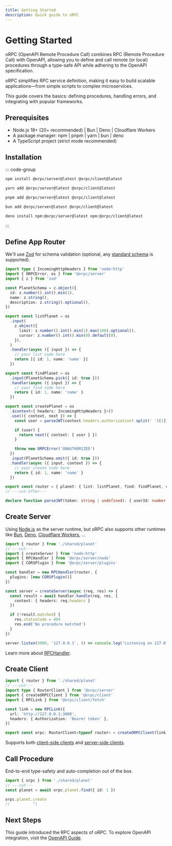 ```yaml
---
title: Getting Started
description: Quick guide to oRPC
---
```


# Getting Started

oRPC (OpenAPI Remote Procedure Call) combines RPC (Remote Procedure Call) with OpenAPI, allowing you to define and call remote (or local) procedures through a type-safe API while adhering to the OpenAPI specification.

oRPC simplifies RPC service definition, making it easy to build scalable applications—from simple scripts to complex microservices.

This guide covers the basics: defining procedures, handling errors, and integrating with popular frameworks.

## Prerequisites

- Node.js 18+ (20+ recommended) | Bun | Deno | Cloudflare Workers
- A package manager: npm | pnpm | yarn | bun | deno
- A TypeScript project (strict mode recommended)

## Installation

::: code-group

```sh [npm]
npm install @orpc/server@latest @orpc/client@latest
```

```sh [yarn]
yarn add @orpc/server@latest @orpc/client@latest
```

```sh [pnpm]
pnpm add @orpc/server@latest @orpc/client@latest
```

```sh [bun]
bun add @orpc/server@latest @orpc/client@latest
```

```sh [deno]
deno install npm:@orpc/server@latest npm:@orpc/client@latest
```

:::

## Define App Router

We'll use [Zod](https://github.com/colinhacks/zod) for schema validation (optional, any [standard schema](https://github.com/standard-schema/standard-schema) is supported).

```ts twoslash
import type { IncomingHttpHeaders } from 'node:http'
import { ORPCError, os } from '@orpc/server'
import { z } from 'zod'

const PlanetSchema = z.object({
  id: z.number().int().min(1),
  name: z.string(),
  description: z.string().optional(),
})

export const listPlanet = os
  .input(
    z.object({
      limit: z.number().int().min(1).max(100).optional(),
      cursor: z.number().int().min(0).default(0),
    }),
  )
  .handler(async ({ input }) => {
    // your list code here
    return [{ id: 1, name: 'name' }]
  })

export const findPlanet = os
  .input(PlanetSchema.pick({ id: true }))
  .handler(async ({ input }) => {
    // your find code here
    return { id: 1, name: 'name' }
  })

export const createPlanet = os
  .$context<{ headers: IncomingHttpHeaders }>()
  .use(({ context, next }) => {
    const user = parseJWT(context.headers.authorization?.split(' ')[1])

    if (user) {
      return next({ context: { user } })
    }

    throw new ORPCError('UNAUTHORIZED')
  })
  .input(PlanetSchema.omit({ id: true }))
  .handler(async ({ input, context }) => {
    // your create code here
    return { id: 1, name: 'name' }
  })

export const router = { planet: { list: listPlanet, find: findPlanet, create: createPlanet } }
// ---cut-after---

declare function parseJWT(token: string | undefined): { userId: number } | null
```

## Create Server

Using [Node.js](/docs/integrations/node) as the server runtime, but oRPC also supports other runtimes like [Bun](/docs/integrations/bun), [Deno](/docs/integrations/deno), [Cloudflare Workers](/docs/integrations/cloudflare-workers), ...

```ts twoslash
import { router } from './shared/planet'
// ---cut---
import { createServer } from 'node:http'
import { RPCHandler } from '@orpc/server/node'
import { CORSPlugin } from '@orpc/server/plugins'

const handler = new RPCHandler(router, {
  plugins: [new CORSPlugin()]
})

const server = createServer(async (req, res) => {
  const result = await handler.handle(req, res, {
    context: { headers: req.headers }
  })

  if (!result.matched) {
    res.statusCode = 404
    res.end('No procedure matched')
  }
})

server.listen(3000, '127.0.0.1', () => console.log('Listening on 127.0.0.1:3000'))
```

Learn more about [RPCHandler](/docs/server/rpc-handler).

## Create Client

```ts twoslash
import { router } from './shared/planet'
// ---cut---
import type { RouterClient } from '@orpc/server'
import { createORPCClient } from '@orpc/client'
import { RPCLink } from '@orpc/client/fetch'

const link = new RPCLink({
  url: 'http://127.0.0.1:3000',
  headers: { Authorization: 'Bearer token' },
})

export const orpc: RouterClient<typeof router> = createORPCClient(link)
```

Supports both [client-side clients](/docs/client/client-side) and [server-side clients](/docs/client/server-side).

## Call Procedure

End-to-end type-safety and auto-completion out of the box.

```ts twoslash
import { orpc } from './shared/planet'
// ---cut---
const planet = await orpc.planet.find({ id: 1 })

orpc.planet.create
//          ^|
```

## Next Steps

This guide introduced the RPC aspects of oRPC. To explore OpenAPI integration, visit the [OpenAPI Guide](/docs/openapi/getting-started).

